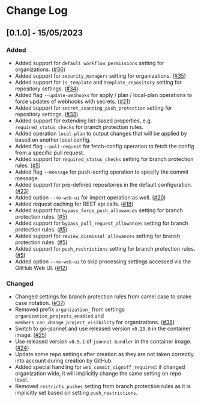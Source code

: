 # Change Log

## [0.1.0] - 15/05/2023

### Added

- Added support for `default_workflow_permissions` setting for organizations. ([#36](https://gitlab.eclipse.org/eclipsefdn/security/otterdog/-/issues/36))
- Added support for `security_managers` setting for organizations. ([#35](https://gitlab.eclipse.org/eclipsefdn/security/otterdog/-/issues/35))
- Added support for `is_template` and `template_repository` setting for repository settings. ([#34](https://gitlab.eclipse.org/eclipsefdn/security/otterdog/-/issues/34))
- Added flag `--update-webhooks` for apply / plan / local-plan operations to force updates of webhooks with secrets. ([#21](https://gitlab.eclipse.org/eclipsefdn/security/otterdog/-/issues/21))
- Added support for `secret_scanning_push_protection` setting for repository settings. ([#33](https://gitlab.eclipse.org/eclipsefdn/security/otterdog/-/issues/33))
- Added support for extending list-based properties, e.g. `required_status_checks` for branch protection rules.
- Added operation `local-plan` to output changes that will be applied by based on another local config.
- Added flag `--pull-request` for fetch-config operation to fetch the config from a specific pull request.
- Added support for `required_status_checks` setting for branch protection rules. ([#5](https://gitlab.eclipse.org/eclipsefdn/security/otterdog/-/issues/5))
- Added flag `--message` for push-config operation to specify the commit message.
- Added support for pre-defined repositories in the default configuration. ([#23](https://gitlab.eclipse.org/eclipsefdn/security/otterdog/-/issues/23))
- Added option `--no-web-ui` for import operation as well. ([#20](https://gitlab.eclipse.org/eclipsefdn/security/otterdog/-/issues/20))
- Added request caching for REST api calls. ([#18](https://gitlab.eclipse.org/eclipsefdn/security/otterdog/-/issues/18))
- Added support for `bypass_force_push_allowances` setting for branch protection rules. ([#5](https://gitlab.eclipse.org/eclipsefdn/security/otterdog/-/issues/5))
- Added support for `bypass_pull_request_allowances` setting for branch protection rules. ([#5](https://gitlab.eclipse.org/eclipsefdn/security/otterdog/-/issues/5))
- Added support for `review_dismissal_allowances` setting for branch protection rules. ([#5](https://gitlab.eclipse.org/eclipsefdn/security/otterdog/-/issues/5))
- Added support for `push_restrictions` setting for branch protection rules. ([#5](https://gitlab.eclipse.org/eclipsefdn/security/otterdog/-/issues/5))
- Added option `--no-web-ui` to skip processing settings accessed via the GitHub Web UI. ([#12](https://gitlab.eclipse.org/eclipsefdn/security/otterdog/-/issues/12))

### Changed

- Changed settings for branch protection rules from camel case to snake case notation. ([#37](https://gitlab.eclipse.org/eclipsefdn/security/otterdog/-/issues/37))
- Removed prefix `organization_` from settings `organization_projects_enabled` and `members_can_change_project_visibility` for organizations. ([#38](https://gitlab.eclipse.org/eclipsefdn/security/otterdog/-/issues/38))
- Switch to go-jsonnet and use released version `v0.20.0` in the container image. ([#25](https://gitlab.eclipse.org/eclipsefdn/security/otterdog/-/issues/25))
- Use released version `v0.5.1` of `jsonnet-bundler` in the container image. ([#24](https://gitlab.eclipse.org/eclipsefdn/security/otterdog/-/issues/24))
- Update some repo settings after creation as they are not taken correctly into account during creation by GitHub.
- Added special handling for `web_commit_signoff_required`: if changed organization wide, it will implicitly change the same setting on repo level.
- Removed `restricts_pushes` setting from branch protection rules as it is implicitly set based on setting `push_restrictions`.
